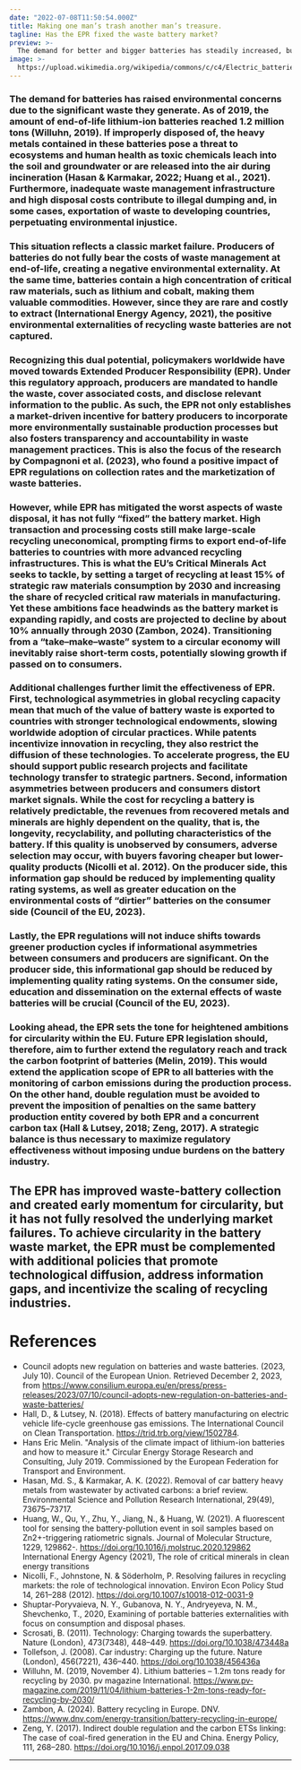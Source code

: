 ```yaml
---
date: "2022-07-08T11:50:54.000Z"
title: Making one man’s trash another man’s treasure.
tagline: Has the EPR fixed the waste battery market?
preview: >-
  The demand for better and bigger batteries has steadily increased, but so has the battery waste market. How can policies adequately address this growing environmental hazard?
image: >-
  https://upload.wikimedia.org/wikipedia/commons/c/c4/Electric_batteries.jpg
---
```


### The demand for batteries has raised environmental concerns due to the significant waste they generate. As of 2019, the amount of end-of-life lithium-ion batteries reached 1.2 million tons (Willuhn, 2019). If improperly disposed of, the heavy metals contained in these batteries pose a threat to ecosystems and human health as toxic chemicals leach into the soil and groundwater or are released into the air during incineration (Hasan & Karmakar, 2022; Huang et al., 2021). Furthermore, inadequate waste management infrastructure and high disposal costs contribute to illegal dumping and, in some cases, exportation of waste to developing countries, perpetuating environmental injustice.

### This situation reflects a classic market failure. Producers of batteries do not fully bear the costs of waste management at end-of-life, creating a negative environmental externality. At the same time, batteries contain a high concentration of critical raw materials, such as lithium and cobalt, making them valuable commodities. However, since they are rare and costly to extract (International Energy Agency, 2021), the positive environmental externalities of recycling waste batteries are not captured. 

### Recognizing this dual potential, policymakers worldwide have moved towards Extended Producer Responsibility (EPR). Under this regulatory approach, producers are mandated to handle the waste, cover associated costs, and disclose relevant information to the public. As such, the EPR not only establishes a market-driven incentive for battery producers to incorporate more environmentally sustainable production processes but also fosters transparency and accountability in waste management practices. This is also the focus of the research by Compagnoni et al. (2023), who found a positive impact of EPR regulations on collection rates and the marketization of waste batteries.

### However, while EPR has mitigated the worst aspects of waste disposal, it has not fully “fixed” the battery market. High transaction and processing costs still make large-scale recycling uneconomical, prompting firms to export end-of-life batteries to countries with more advanced recycling infrastructures. This is what the EU’s Critical Minerals Act seeks to tackle, by setting a target of recycling at least 15% of strategic raw materials consumption by 2030 and increasing the share of recycled critical raw materials in manufacturing. Yet these ambitions face headwinds as the battery market is expanding rapidly, and costs are projected to decline by about 10% annually through 2030 (Zambon, 2024). Transitioning from a “take–make–waste” system to a circular economy will inevitably raise short-term costs, potentially slowing growth if passed on to consumers.

### Additional challenges further limit the effectiveness of EPR. First, technological asymmetries in global recycling capacity mean that much of the value of battery waste is exported to countries with stronger technological endowments, slowing worldwide adoption of circular practices. While patents incentivize innovation in recycling, they also restrict the diffusion of these technologies. To accelerate progress, the EU should support public research projects and facilitate technology transfer to strategic partners. Second, information asymmetries between producers and consumers distort market signals. While the cost for recycling a battery is relatively predictable, the revenues from recovered metals and minerals are highly dependent on the quality, that is, the longevity, recyclability, and polluting characteristics of the battery. If this quality is unobserved by consumers, adverse selection may occur, with buyers favoring cheaper but lower-quality products (Nicolli et al. 2012). On the producer side, this information gap should be reduced by implementing quality rating systems, as well as greater education on the environmental costs of “dirtier” batteries on the consumer side (Council of the EU, 2023).

### Lastly, the EPR regulations will not induce shifts towards greener production cycles if informational asymmetries between consumers and producers are significant.  On the producer side, this informational gap should be reduced by implementing quality rating systems. On the consumer side, education and dissemination on the external effects of waste batteries will be crucial (Council of the EU, 2023).

### Looking ahead, the EPR sets the tone for heightened ambitions for circularity within the EU. Future EPR legislation should, therefore, aim to further extend the regulatory reach and track the carbon footprint of batteries (Melin, 2019). This would extend the application scope of EPR to all batteries with the monitoring of carbon emissions during the production process. On the other hand, double regulation must be avoided to prevent the imposition of penalties on the same battery production entity covered by both EPR and a concurrent carbon tax (Hall & Lutsey, 2018; Zeng, 2017). A strategic balance is thus necessary to maximize regulatory effectiveness without imposing undue burdens on the battery industry.

## The EPR has improved waste-battery collection and created early momentum for circularity, but it has not fully resolved the underlying market failures. To achieve circularity in the battery waste market, the EPR must be complemented with additional policies that promote technological diffusion, address information gaps, and incentivize the scaling of recycling industries.

# References

- Council adopts new regulation on batteries and waste batteries. (2023, July 10). Council of the European Union. Retrieved December 2, 2023, from https://www.consilium.europa.eu/en/press/press-releases/2023/07/10/council-adopts-new-regulation-on-batteries-and-waste-batteries/
- Hall, D., & Lutsey, N. (2018). Effects of battery manufacturing on electric vehicle life-cycle greenhouse gas emissions. The International Council on Clean Transportation. https://trid.trb.org/view/1502784.
- Hans Eric Melin. "Analysis of the climate impact of lithium-ion batteries and how to measure it." Circular Energy Storage Research and Consulting, July 2019. Commissioned by the European Federation for Transport and Environment.
- Hasan, Md. S., & Karmakar, A. K. (2022). Removal of car battery heavy metals from wastewater by activated carbons: a brief review. Environmental Science and Pollution Research International, 29(49), 73675–73717.
- Huang, W., Qu, Y., Zhu, Y., Jiang, N., & Huang, W. (2021). A fluorescent tool for sensing the battery-pollution event in soil samples based on Zn2+-triggering ratiometric signals. Journal of Molecular Structure, 1229, 129862-. https://doi.org/10.1016/j.molstruc.2020.129862
International Energy Agency (2021), The role of critical minerals in clean energy transitions
- Nicolli, F., Johnstone, N. & Söderholm, P. Resolving failures in recycling markets: the role of technological innovation. Environ Econ Policy Stud 14, 261–288 (2012). https://doi.org/10.1007/s10018-012-0031-9
- Shuptar-Poryvaieva, N. Y., Gubanova, N. Y., Andryeyeva, N. M., Shevchenko, T., 2020, Examining of portable batteries externalities with focus on consumption and disposal phases.
- Scrosati, B. (2011). Technology: Charging towards the superbattery. Nature (London), 473(7348), 448–449. https://doi.org/10.1038/473448a
- Tollefson, J. (2008). Car industry: Charging up the future. Nature (London), 456(7221), 436–440. https://doi.org/10.1038/456436a
- Willuhn, M. (2019, November 4). Lithium batteries – 1.2m tons ready for recycling by 2030. pv magazine International. https://www.pv-magazine.com/2019/11/04/lithium-batteries-1-2m-tons-ready-for-recycling-by-2030/
- Zambon, A. (2024). Battery recycling in Europe. DNV. https://www.dnv.com/energy-transition/battery-recycling-in-europe/
- Zeng, Y. (2017). Indirect double regulation and the carbon ETSs linking: The case of coal-fired generation in the EU and China. Energy Policy, 111, 268–280. https://doi.org/10.1016/j.enpol.2017.09.038

---
